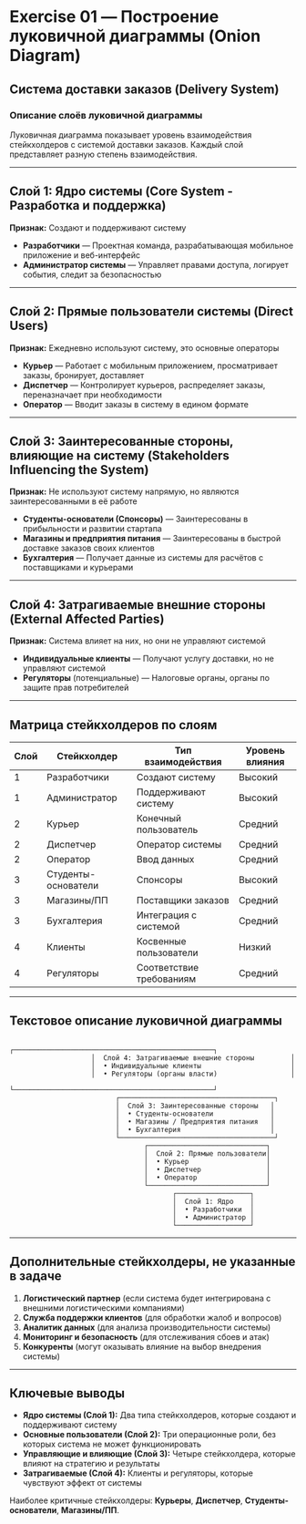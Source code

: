 # Exercise 01 — Построение луковичной диаграммы (Onion Diagram)

## Система доставки заказов (Delivery System)

### Описание слоёв луковичной диаграммы

Луковичная диаграмма показывает уровень взаимодействия стейкхолдеров с системой доставки заказов. Каждый слой представляет разную степень взаимодействия.

---

## Слой 1: Ядро системы (Core System - Разработка и поддержка)
**Признак:** Создают и поддерживают систему

- **Разработчики** — Проектная команда, разрабатывающая мобильное приложение и веб-интерфейс
- **Администратор системы** — Управляет правами доступа, логирует события, следит за безопасностью

---

## Слой 2: Прямые пользователи системы (Direct Users)
**Признак:** Ежедневно используют систему, это основные операторы

- **Курьер** — Работает с мобильным приложением, просматривает заказы, бронирует, доставляет
- **Диспетчер** — Контролирует курьеров, распределяет заказы, переназначает при необходимости
- **Оператор** — Вводит заказы в систему в едином формате

---

## Слой 3: Заинтересованные стороны, влияющие на систему (Stakeholders Influencing the System)
**Признак:** Не используют систему напрямую, но являются заинтересованными в её работе

- **Студенты-основатели (Спонсоры)** — Заинтересованы в прибыльности и развитии стартапа
- **Магазины и предприятия питания** — Заинтересованы в быстрой доставке заказов своих клиентов
- **Бухгалтерия** — Получает данные из системы для расчётов с поставщиками и курьерами

---

## Слой 4: Затрагиваемые внешние стороны (External Affected Parties)
**Признак:** Система влияет на них, но они не управляют системой

- **Индивидуальные клиенты** — Получают услугу доставки, но не управляют системой
- **Регуляторы** (потенциальные) — Налоговые органы, органы по защите прав потребителей

---

## Матрица стейкхолдеров по слоям

| Слой | Стейкхолдер | Тип взаимодействия | Уровень влияния |
|------|-------------|-------------------|-----------------|
| 1 | Разработчики | Создают систему | Высокий |
| 1 | Администратор | Поддерживают систему | Высокий |
| 2 | Курьер | Конечный пользователь | Средний |
| 2 | Диспетчер | Оператор системы | Средний |
| 2 | Оператор | Ввод данных | Средний |
| 3 | Студенты-основатели | Спонсоры | Высокий |
| 3 | Магазины/ПП | Поставщики заказов | Средний |
| 3 | Бухгалтерия | Интеграция с системой | Средний |
| 4 | Клиенты | Косвенные пользователи | Низкий |
| 4 | Регуляторы | Соответствие требованиям | Средний |

---

## Текстовое описание луковичной диаграммы

```
                    ┌─────────────────────────────────────────────────┐
                    │  Слой 4: Затрагиваемые внешние стороны         │
                    │  • Индивидуальные клиенты                      │
                    │  • Регуляторы (органы власти)                  │
                    └─────────────────────────────────────────────────┘
                          ┌──────────────────────────────────────┐
                          │  Слой 3: Заинтересованные стороны   │
                          │  • Студенты-основатели              │
                          │  • Магазины / Предприятия питания   │
                          │  • Бухгалтерия                      │
                          └──────────────────────────────────────┘
                                 ┌─────────────────────────────┐
                                 │  Слой 2: Прямые пользователи│
                                 │  • Курьер                   │
                                 │  • Диспетчер                │
                                 │  • Оператор                 │
                                 └─────────────────────────────┘
                                        ┌──────────────────┐
                                        │  Слой 1: Ядро    │
                                        │  • Разработчики  │
                                        │  • Администратор │
                                        └──────────────────┘
```

---

## Дополнительные стейкхолдеры, не указанные в задаче

1. **Логистический партнер** (если система будет интегрирована с внешними логистическими компаниями)
2. **Служба поддержки клиентов** (для обработки жалоб и вопросов)
3. **Аналитик данных** (для анализа производительности системы)
4. **Мониторинг и безопасность** (для отслеживания сбоев и атак)
5. **Конкуренты** (могут оказывать влияние на выбор внедрения системы)

---

## Ключевые выводы

- **Ядро системы (Слой 1):** Два типа стейкхолдеров, которые создают и поддерживают систему
- **Основные пользователи (Слой 2):** Три операционные роли, без которых система не может функционировать
- **Управляющие и влияющие (Слой 3):** Четыре стейкхолдера, которые влияют на стратегию и результаты
- **Затрагиваемые (Слой 4):** Клиенты и регуляторы, которые чувствуют эффект от системы

Наиболее критичные стейкхолдеры: **Курьеры**, **Диспетчер**, **Студенты-основатели**, **Магазины/ПП**.

